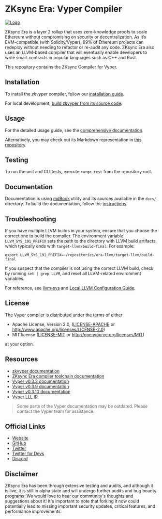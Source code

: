 # ZKsync Era: Vyper Compiler

[![Logo](eraLogo.svg)](https://zksync.io/)

ZKsync Era is a layer 2 rollup that uses zero-knowledge proofs to scale Ethereum without compromising on security
or decentralization. As it’s EVM-compatible (with Solidity/Vyper), 99% of Ethereum projects can redeploy without
needing to refactor or re-audit any code. ZKsync Era also uses an LLVM-based compiler that will eventually enable
developers to write smart contracts in popular languages such as C++ and Rust.

This repository contains the ZKsync Compiler for Vyper.

## Installation

To install the *zkvyper* compiler, follow our [installation guide](https://matter-labs.github.io/era-compiler-vyper/latest/01-installation.html).

For local development, [build zkvyper from its source code](https://matter-labs.github.io/era-compiler-vyper/latest/01-installation.html#building-from-source).

## Usage

For the detailed usage guide, see the [comprehensive documentation](https://matter-labs.github.io/era-compiler-vyper/latest/).

Alternatively, you may check out its Markdown representation in [this repository](./docs/src/).

## Testing

To run the unit and CLI tests, execute `cargo test` from the repository root.

## Documentation

Documentation is using [mdBook](https://github.com/rust-lang/mdBook) utility and its sources available in the `docs/` directory.
To build the documentation, follow the [instructions](./docs/README.md).

## Troubleshooting

If you have multiple LLVM builds in your system, ensure that you choose the correct one to build the compiler.
The environment variable `LLVM_SYS_191_PREFIX` sets the path to the directory with LLVM build artifacts, which typically ends with `target-llvm/build-final`.
For example:

```shell
export LLVM_SYS_191_PREFIX=~/repositories/era-llvm/target-llvm/build-final 
```

If you suspect that the compiler is not using the correct LLVM build, check by running `set | grep LLVM`, and reset all LLVM-related environment variables.

For reference, see [llvm-sys](https://crates.io/crates/llvm-sys) and [Local LLVM Configuration Guide](https://llvm.org/docs/GettingStarted.html#local-llvm-configuration).

## License

The Vyper compiler is distributed under the terms of either

- Apache License, Version 2.0, ([LICENSE-APACHE](LICENSE-APACHE) or <http://www.apache.org/licenses/LICENSE-2.0>)
- MIT license ([LICENSE-MIT](LICENSE-MIT) or <http://opensource.org/licenses/MIT>)

at your option.

## Resources

- [zkvyper documentation](https://matter-labs.github.io/era-compiler-vyper/latest/)
- [ZKsync Era compiler toolchain documentation](https://docs.zksync.io/zk-stack/components/compiler/toolchain)
- [Vyper v0.3.3 documentation](https://vyper.readthedocs.io/en/v0.3.3/)
- [Vyper v0.3.9 documentation](https://vyper.readthedocs.io/en/v0.3.9/)
- [Vyper v0.3.10 documentation](https://vyper.readthedocs.io/en/v0.3.10/)
- [Vyper LLL IR](https://github.com/vyperlang/vyper/blob/master/vyper/ir/README.md)

> Some parts of the Vyper documentation may be outdated.
> Please contact the Vyper team for assistance.

## Official Links

- [Website](https://zksync.io/)
- [GitHub](https://github.com/matter-labs)
- [Twitter](https://twitter.com/zksync)
- [Twitter for Devs](https://twitter.com/ZKsyncDevs)
- [Discord](https://join.zksync.dev/)

## Disclaimer

ZKsync Era has been through extensive testing and audits, and although it is live, it is still in alpha state and
will undergo further audits and bug bounty programs. We would love to hear our community's thoughts and suggestions
about it!
It's important to note that forking it now could potentially lead to missing important
security updates, critical features, and performance improvements.
